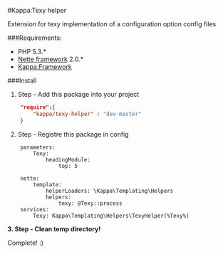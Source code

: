 #Kappa:Texy helper

Extension for texy implementation of a configuration option config files

###Requirements:
- PHP 5.3.*
- [Nette framework](http://nette.org/) 2.0.*
- [Kappa:Framework](https://github.com/Kappa-org/Framework)

###Install

1. Step - Add this package into your project
```json
	"require":{
		"kappa/texy-helper" : "dev-master"
	}
```

2. Step - Registre this package in config
```neon
	parameters:
		Texy:
			headingModule:
				top: 5

	nette:
		template:
			helperLoaders: \Kappa\Templating\Helpers
			helpers:
				texy: @Texy::process
	services:
		Texy: Kappa\Templating\Helpers\TexyHelper(%Texy%)
```

**3. Step - Clean temp directory!**

Complete! :)